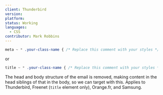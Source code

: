 ```yaml
---
client: Thunderbird
version:
platform:
status: Working
languages:
  - CSS
contributor: Mark Robbins
---
```


```css
meta ~ * .your-class-name { /* Replace this comment with your styles */ }
```

or

```css
title ~ * .your-class-name { /* Replace this comment with your styles */ }
```

The head and body structure of the email is removed, making content in the head siblings of that in the body, so we can target with this. Applies to Thunderbird, Freenet (`title` element only), Orange.fr, and Samsung.
